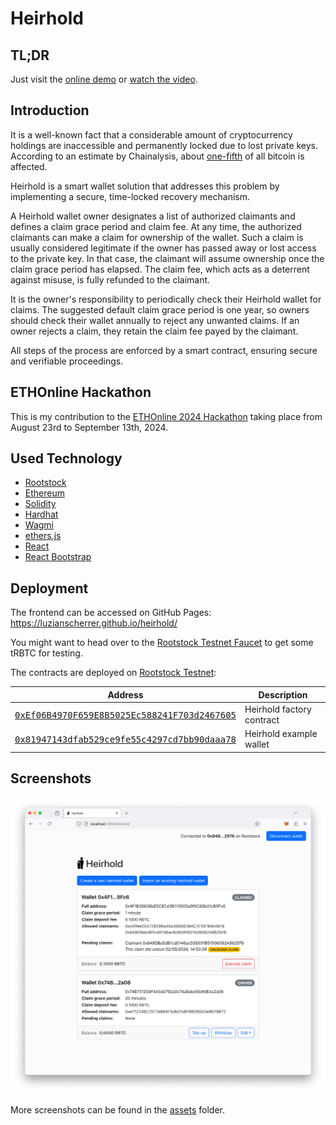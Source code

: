 # Heirhold

## TL;DR

Just visit the [online demo](https://luzianscherrer.github.io/heirhold/) or [watch the video](https://youtu.be/gcEogddpur4).

## Introduction

It is a well-known fact that a considerable amount of cryptocurrency holdings are inaccessible and permanently locked due to lost private keys. According to an estimate by Chainalysis, about [one-fifth](https://www.chainalysis.com/blog/bitcoin-market-data-exchanges-trading/) of all bitcoin is affected.

Heirhold is a smart wallet solution that addresses this problem by implementing a secure, time-locked recovery mechanism.

A Heirhold wallet owner designates a list of authorized claimants and defines a claim grace period and claim fee. At any time, the authorized claimants can make a claim for ownership of the wallet. Such a claim is usually considered legitimate if the owner has passed away or lost access to the private key. In that case, the claimant will assume ownership once the claim grace period has elapsed. The claim fee, which acts as a deterrent against misuse, is fully refunded to the claimant.

It is the owner's responsibility to periodically check their Heirhold wallet for claims. The suggested default claim grace period is one year, so owners should check their wallet annually to reject any unwanted claims. If an owner rejects a claim, they retain the claim fee payed by the claimant.

All steps of the process are enforced by a smart contract, ensuring secure and verifiable proceedings.

## ETHOnline Hackathon

This is my contribution to the [ETHOnline 2024 Hackathon](https://ethglobal.com/events/ethonline2024) taking place from August 23rd to September 13th, 2024.

## Used Technology

- [Rootstock](https://rootstock.io)
- [Ethereum](https://ethereum.org)
- [Solidity](https://soliditylang.org)
- [Hardhat](https://hardhat.org/)
- [Wagmi](https://wagmi.sh)
- [ethers.js](https://github.com/ethers-io/ethers.js)
- [React](https://react.dev)
- [React Bootstrap](https://react-bootstrap.netlify.app)

## Deployment

The frontend can be accessed on GitHub Pages: https://luzianscherrer.github.io/heirhold/

You might want to head over to the [Rootstock Testnet Faucet](https://faucet.rootstock.io) to get some tRBTC for testing.

The contracts are deployed on [Rootstock Testnet](https://rootstock.io):

| Address                                                                                                                                                     | Description               |
| ----------------------------------------------------------------------------------------------------------------------------------------------------------- | ------------------------- |
| [<tt>0xEf06B4970F659E8B5025Ec588241F703d2467605</tt>](https://explorer.testnet.rootstock.io/address/0xef06b4970f659e8b5025ec588241f703d2467605?__ctab=Code) | Heirhold factory contract |
| [<tt>0x81947143dfab529ce9fe55c4297cd7bb90daaa78</tt>](https://explorer.testnet.rootstock.io/address/0x81947143dfab529ce9fe55c4297cd7bb90daaa78)             | Heirhold example wallet   |

## Screenshots

![Heirhold screenshot 01](/assets/screenshots/screenshot_01.png?raw=true)

More screenshots can be found in the [assets](/assets/screenshots) folder.
